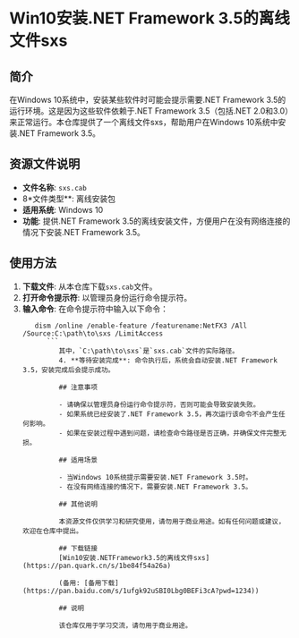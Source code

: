 # Win10安装.NET Framework 3.5的离线文件sxs

## 简介

在Windows 10系统中，安装某些软件时可能会提示需要.NET Framework 3.5的运行环境。这是因为这些软件依赖于.NET Framework 3.5（包括.NET 2.0和3.0）来正常运行。本仓库提供了一个离线文件sxs，帮助用户在Windows 10系统中安装.NET Framework 3.5。

## 资源文件说明

- **文件名称**: `sxs.cab`
- 8*文件类型**: 离线安装包
- **适用系统**: Windows 10
- **功能**: 提供.NET Framework 3.5的离线安装文件，方便用户在没有网络连接的情况下安装.NET Framework 3.5。

## 使用方法

1. **下载文件**: 从本仓库下载`sxs.cab`文件。
2. **打开命令提示符**: 以管理员身份运行命令提示符。
3. **输入命令**: 在命令提示符中输入以下命令：
   ```
      dism /online /enable-feature /featurename:NetFX3 /All /Source:C:\path\to\sxs /LimitAccess
         ```
            其中，`C:\path\to\sxs`是`sxs.cab`文件的实际路径。
            4. **等待安装完成**: 命令执行后，系统会自动安装.NET Framework 3.5，安装完成后会提示成功。

            ## 注意事项

            - 请确保以管理员身份运行命令提示符，否则可能会导致安装失败。
            - 如果系统已经安装了.NET Framework 3.5，再次运行该命令不会产生任何影响。
            - 如果在安装过程中遇到问题，请检查命令路径是否正确，并确保文件完整无损。

            ## 适用场景

            - 当Windows 10系统提示需要安装.NET Framework 3.5时。
            - 在没有网络连接的情况下，需要安装.NET Framework 3.5。

            ## 其他说明

            本资源文件仅供学习和研究使用，请勿用于商业用途。如有任何问题或建议，欢迎在仓库中提出。

            ## 下载链接
            [Win10安装.NETFramework3.5的离线文件sxs](https://pan.quark.cn/s/1be84f54a26a) 

            (备用: [备用下载](https://pan.baidu.com/s/1ufgk92uSBI0Lbg0BEFi3cA?pwd=1234))

            ## 说明

            该仓库仅用于学习交流，请勿用于商业用途。
